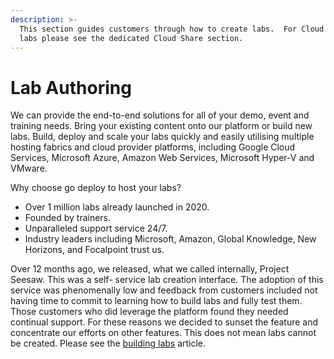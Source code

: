 ```yaml
---
description: >-
  This section guides customers through how to create labs.  For Cloud Share
  labs please see the dedicated Cloud Share section.
---
```


# Lab Authoring

We can provide the end-to-end solutions for all of your demo, event and training needs.  Bring your existing content onto our platform or build new labs. Build, deploy and scale your labs quickly and easily utilising multiple hosting fabrics and cloud provider platforms, including Google Cloud Services, Microsoft Azure, Amazon Web Services, Microsoft Hyper-V and VMware.

Why choose go deploy to host your labs?

* Over 1 million labs already launched in 2020.
* Founded by trainers.
* Unparalleled support service 24/7.
* Industry leaders including Microsoft, Amazon, Global Knowledge, New Horizons, and Focalpoint trust us.

Over 12 months ago, we released, what we called internally, Project Seesaw.  This was a self- service lab creation interface.  The adoption of this service was phenomenally low and feedback from customers included not having time to commit to learning how to build labs and fully test them.  Those customers who did leverage the platform found they needed continual support.  For these reasons we decided to sunset the feature and concentrate our efforts on other features.  This does not mean labs cannot be created.  Please see the [building labs](building-labs.md) article.



